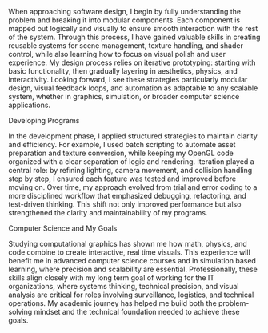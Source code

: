 When approaching software design, I begin by fully understanding the problem and breaking it into modular components. Each component is mapped out logically and visually to ensure smooth interaction with the rest of the system. Through this process, I have gained valuable skills in creating reusable systems for scene management, texture handling, and shader control, while also learning how to focus on visual polish and user experience. My design process relies on iterative prototyping: starting with basic functionality, then gradually layering in aesthetics, physics, and interactivity. Looking forward, I see these strategies particularly modular design, visual feedback loops, and automation as adaptable to any scalable system, whether in graphics, simulation, or broader computer science applications.

Developing Programs

In the development phase, I applied structured strategies to maintain clarity and efficiency. For example, I used batch scripting to automate asset preparation and texture conversion, while keeping my OpenGL code organized with a clear separation of logic and rendering. Iteration played a central role: by refining lighting, camera movement, and collision handling step by step, I ensured each feature was tested and improved before moving on. Over time, my approach evolved from trial and error coding to a more disciplined workflow that emphasized debugging, refactoring, and test-driven thinking. This shift not only improved performance but also strengthened the clarity and maintainability of my programs.

Computer Science and My Goals

Studying computational graphics has shown me how math, physics, and code combine to create interactive, real time visuals. This experience will benefit me in advanced computer science courses and in simulation based learning, where precision and scalability are essential. 
Professionally, these skills align closely with my long term goal of working for the IT organizations, where systems thinking, technical precision, and visual analysis are critical for roles involving surveillance, logistics, and technical operations. My academic journey has helped me build both the problem-solving mindset and the technical foundation needed to achieve these goals.
